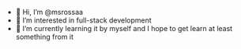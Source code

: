 - 👋 Hi, I’m @msrossaa
- 👀 I’m interested in full-stack development
- 🌱 I’m currently learning it by myself and I hope to get learn at least something from it

<!---
msrossaa/msrossaa is a ✨ special ✨ repository because its `README.md` (this file) appears on your GitHub profile.
You can click the Preview link to take a look at your changes.
--->
